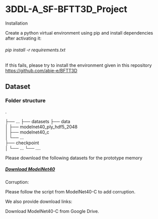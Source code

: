 # 3DDL-A_SF-BFTT3D_Project

Installation 


Create a python virtual environment using pip and install dependencies after activating it:
###### pip install -r requirements.txt


If this fails, please try to install the environment given in this repository https://github.com/abie-e/BFTT3D


## Dataset

### Folder structure


.

├── ...
├── datasets
├── data                    
│      ├── modelnet40_ply_hdf5_2048          
│      ├── modelnet40_c         
│      └── ...                
├── checkpoint                   
│      └── ... 
└── ....


Please download the following datasets for the prototype memory
##### [Download ModelNet40](https://drive.google.com/drive/folders/1H3UOF1268UIK3z_FkNcBZfauuDbOYLNY?usp=sharing)

Corruption:

Please follow the script from ModelNet40-C to add corruption.

We also provide download links:

Download ModelNet40-C from Google Drive.
